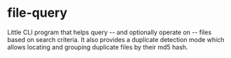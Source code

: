 # file-query
Little CLI program that helps query -- and optionally operate on -- files based on search criteria.
It also provides a duplicate detection mode which allows locating and grouping duplicate files by their md5 hash.

